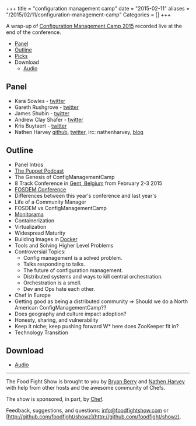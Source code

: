 +++
title = "configuration management camp"
date = "2015-02-11"
aliases = "/2015/02/11/configuration-management-camp"
Categories = []
+++

A wrap-up of [Configuration Management Camp 2015](http://cfgmgmtcamp.eu) recorded live at the end of the conference.

* [Panel](http://foodfightshow.org/2015/02/configuration-management-camp.html#panel)
* [Outline](http://foodfightshow.org/2015/02/configuration-management-camp.html#outline)
* [Picks](http://foodfightshow.org/2015/02/configuration-management-camp.html#picks)
* Download
  * [Audio](http://traffic.libsyn.com/foodfight/FoodFightShow88-ConfigurationManagementCamp2015.mp3)

Panel<a name="panel"></a>
-----
* Kara Sowles - [twitter](https://twitter.com/feynudibranch)
* Gareth Rushgrove - [twitter](https://twitter.com/garethr)
* James Shubin - [twitter](https://twitter.com/purpleidea)
* Andrew Clay Shafer - [twitter](https://twitter.com/littleidea)
* Kris Buytaert - [twitter](https://twitter.com/krisbuytaert)
* Nathen Harvey [github](http://github.com/nathenharvey), [twitter](http://twitter.com/nathenharvey), irc: nathenharvey, [blog](http://nathenharvey.com)

<!-- more -->

Outline<a name="outline"></a>
-------
* Panel Intros
* [The Puppet Podcast](https://itunes.apple.com/us/podcast/puppet-labs-podcast/id546792095)
* The Genesis of ConfigManagementCamp
* 8 Track Conference in [Gent, Belgium](http://www.visitgent.be/en/home) from February 2-3 2015
* [FOSDEM Conference](https://fosdem.org/)
* Differences between this year's conference and last year's
* Life of a Community Manager
* FOSDEM vs ConfigManagementCamp
* [Monitorama](http://monitorama.com/)
* Containerization
* Virtualization
* Widespread Maturity
* Building Images in [Docker](https://www.docker.com/)
* Tools and Solving Higher Level Problems
* Controversial Topics:
  * Config management is a solved problem.
  * Talks responding to talks.
  * The future of configuration management.
  * Distributed systems and ways to kill central orchestration.
  * Orchestration is a smell.
  * Dev and Ops hate each other.
* Chef in Europe
* Getting good as being a distributed community => Should we do a North American ConfigManagementCamp??
* Does geography and culture impact adoption?
* Honesty, sharing, and vulnerability
* Keep it niche; keep pushing forward
W* here does ZooKeeper fit in?
* Technology Transition

Download
--------
* [Audio](http://traffic.libsyn.com/foodfight/FoodFightShow88-ConfigurationManagementCamp2015.mp3)

<hr />

The Food Fight Show is brought to you by [Bryan Berry](https://twitter.com/bryanwb) and [Nathen Harvey](https://twitter.com/nathenharvey) with help from other hosts and the awesome community of Chefs.

The show is sponsored, in part, by [Chef](http://www.getchef.com).

Feedback, suggestions, and questions:  [info@foodfightshow.com](mailto:info@foodfightshow.com) or  [http://github.com/foodfight/showz](http://github.com/foodfight/showz).

